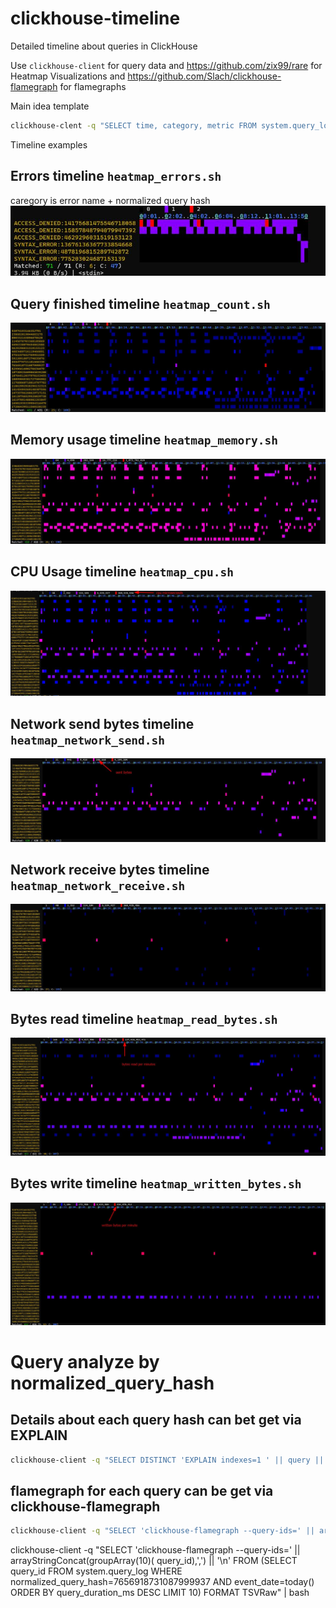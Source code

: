 # clickhouse-timeline
Detailed timeline about queries in ClickHouse

Use `clickhouse-client` for query data
and https://github.com/zix99/rare for Heatmap Visualizations
and https://github.com/Slach/clickhouse-flamegraph for flamegraphs

Main idea template

```bash
clickhouse-clent -q "SELECT time, category, metric FROM system.query_log WHERE event_date=today() GROUP BY ALL" | rare heat -m "([^\t]+)\t([^\t]+)\t([^\t]+)" -e '{timeformat {time {1}} "15:04" }' -e "{2}" -e "{3}" --rows 50 --scale log2
```

Timeline examples

## Errors timeline `heatmap_errors.sh`

caregory is error name + normalized query hash
![Heatmap errors timeline](./screenshots/heatmap_errors.jpg)

## Query finished timeline `heatmap_count.sh`

![Heatmap query finish timeline](./screenshots/heatmap_count.jpg)

## Memory usage timeline `heatmap_memory.sh`

![Heatmap query memory usage](./screenshots/heatmap_memory.jpg)

## CPU Usage timeline `heatmap_cpu.sh`

![Heatmap query cpu usage](./screenshots/heatmap_cpu.jpg)

## Network send bytes timeline `heatmap_network_send.sh`

![Heatmap send bytes](./screenshots/heatmap_network_send_bytes.jpg)

## Network receive bytes timeline `heatmap_network_receive.sh`

![Heatmap send bytes](./screenshots/heatmap_network_receive_bytes.jpg)

## Bytes read timeline `heatmap_read_bytes.sh`

![Heatmap send bytes](./screenshots/heatmap_read_bytes.jpg)

## Bytes write timeline `heatmap_written_bytes.sh`

![Heatmap send bytes](./screenshots/heatmap_written_bytes.jpg)

# Query analyze by normalized_query_hash

## Details about each query hash can bet get via EXPLAIN

```bash
clickhouse-client -q "SELECT DISTINCT 'EXPLAIN indexes=1 ' || query || ';' FROM system.query_log WHERE normalized_query_hash=? AND event_date=? AND event_time BETWEEN ? AND ? AND query_kind='Select' ORDER BY query_duration_ms DESC LIMIT 10 FORMAT TSVRaw" | clickhouse-client -mn --echo --output-format=PrettyCompactMonoBlock
```


## flamegraph for each query can be get via clickhouse-flamegraph

```bash
clickhouse-client -q "SELECT 'clickhouse-flamegraph --query-ids=' || arrayStringConcat(groupArray(10)(query_id),',') || '\n' FROM (SELECT query_id FROM system.query_log WHERE normalized_query_hash=? AND event_date=? AND event_time BETWEEN ? AND ? ORDER BY query_duration_ms DESC LIMIT 10) FORMAT TSVRaw" | bash
```

clickhouse-client -q "SELECT 'clickhouse-flamegraph --query-ids=' || arrayStringConcat(groupArray(10)(
query_id),',') || '\n' FROM (SELECT query_id FROM system.query_log WHERE normalized_query_hash=7656918731087999937 AND
event_date=today() ORDER BY query_duration_ms DESC LIMIT 10) FORMAT TSVRaw" | bash 

